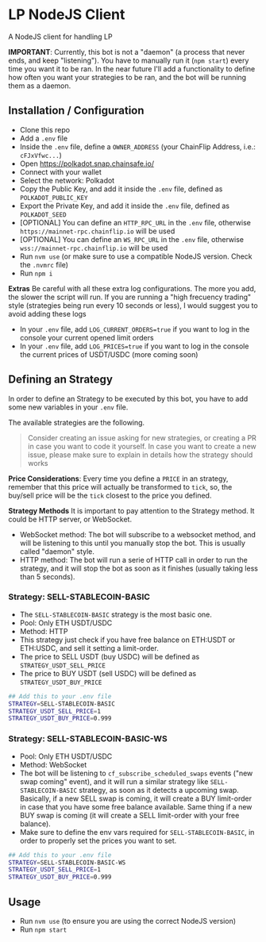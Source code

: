 # LP NodeJS Client

A NodeJS client for handling LP

**IMPORTANT**: Currently, this bot is not a "daemon" (a process that never ends, and keep "listening"). You have to manually run it (`npm start`) every time you want it to be ran. In the near future I'll add a functionality to define how often you want your strategies to be ran, and the bot will be running them as a daemon.

## Installation / Configuration

- Clone this repo
- Add a `.env` file
- Inside the `.env` file, define a `OWNER_ADDRESS` (your ChainFlip Address, i.e.: `cFJxVfwc...`)
- Open https://polkadot.snap.chainsafe.io/
- Connect with your wallet
- Select the network: Polkadot
- Copy the Public Key, and add it inside the `.env` file, defined as `POLKADOT_PUBLIC_KEY`
- Export the Private Key, and add it inside the `.env` file, defined as `POLKADOT_SEED`
- [OPTIONAL] You can define an `HTTP_RPC_URL` in the `.env` file, otherwise `https://mainnet-rpc.chainflip.io` will be used
- [OPTIONAL] You can define an `WS_RPC_URL` in the `.env` file, otherwise `wss://mainnet-rpc.chainflip.io` will be used
- Run `nvm use` (or make sure to use a compatible NodeJS version. Check the `.nvmrc` file)
- Run `npm i`

**Extras**
Be careful with all these extra log configurations. The more you add, the slower the script will run. If you are running a "high frecuency trading" style (strategies being run every 10 seconds or less), I would suggest you to avoid adding these logs

- In your `.env` file, add `LOG_CURRENT_ORDERS=true` if you want to log in the console your current opened limit orders
- In your `.env` file, add `LOG_PRICES=true` if you want to log in the console the current prices of USDT/USDC (more coming soon)

## Defining an Strategy

In order to define an Strategy to be executed by this bot, you have to add some new variables in your `.env` file.

The available strategies are the following.

> Consider creating an issue asking for new strategies, or creating a PR in case you want to code it yourself. In case you want to create a new issue, please make sure to explain in details how the strategy should works

**Price Considerations**: Every time you define a `PRICE` in an strategy, remember that this price will actually be transformed to `tick`, so, the buy/sell price will be the `tick` closest to the price you defined.

**Strategy Methods**
It is important to pay attention to the Strategy method. It could be HTTP server, or WebSocket.

- WebSocket method: The bot will subscribe to a websocket method, and will be listening to this until you manually stop the bot. This is usually called "daemon" style.
- HTTP method: The bot will run a serie of HTTP call in order to run the strategy, and it will stop the bot as soon as it finishes (usually taking less than 5 seconds).

### Strategy: SELL-STABLECOIN-BASIC

- The `SELL-STABLECOIN-BASIC` strategy is the most basic one.
- Pool: Only ETH USDT/USDC
- Method: HTTP
- This strategy just check if you have free balance on ETH:USDT or ETH:USDC, and sell it setting a limit-order.
- The price to SELL USDT (buy USDC) will be defined as `STRATEGY_USDT_SELL_PRICE`
- The price to BUY USDT (sell USDC) will be defined as `STRATEGY_USDT_BUY_PRICE`

```bash
## Add this to your .env file
STRATEGY=SELL-STABLECOIN-BASIC
STRATEGY_USDT_SELL_PRICE=1
STRATEGY_USDT_BUY_PRICE=0.999
```

### Strategy: SELL-STABLECOIN-BASIC-WS

- Pool: Only ETH USDT/USDC
- Method: WebSocket
- The bot will be listening to `cf_subscribe_scheduled_swaps` events ("new swap coming" event), and it will run a similar strategy like `SELL-STABLECOIN-BASIC` strategy, as soon as it detects a upcoming swap. Basically, if a new SELL swap is coming, it will create a BUY limit-order in case that you have some free balance available. Same thing if a new BUY swap is coming (it will create a SELL limit-order with your free balance).
- Make sure to define the env vars required for `SELL-STABLECOIN-BASIC`, in order to properly set the prices you want to set.

```bash
## Add this to your .env file
STRATEGY=SELL-STABLECOIN-BASIC-WS
STRATEGY_USDT_SELL_PRICE=1
STRATEGY_USDT_BUY_PRICE=0.999
```

## Usage

- Run `nvm use` (to ensure you are using the correct NodeJS version)
- Run `npm start`
